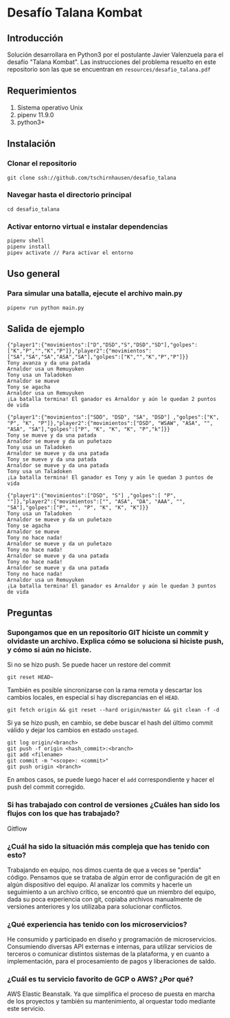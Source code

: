# Desafío Talana Kombat

## Introducción
Solución desarrollara en Python3 por el postulante Javier Valenzuela para el desafío "Talana Kombat".
Las instrucciones del problema resuelto en este repositorio son las que se encuentran en `resources/desafio_talana.pdf`

## Requerimientos
1. Sistema operativo Unix
2. pipenv 11.9.0
3. python3+

## Instalación
### Clonar el repositorio
```
git clone ssh://github.com/tschirnhausen/desafio_talana
```

### Navegar hasta el directorio principal
```
cd desafio_talana
```

### Activar entorno virtual e instalar dependencias
```
pipenv shell
pipenv install
pipev activate // Para activar el entorno
```

## Uso general
### Para simular una batalla, ejecute el archivo main.py
```
pipenv run python main.py
```

## Salida de ejemplo
```
{"player1":{"movimientos":["D","DSD","S","DSD","SD"],"golpes":["K","P","","K","P"]},"player2":{"movimientos":["SA","SA","SA","ASA","SA"],"golpes":["K","","K","P","P"]}}
Tony avanza y da una patada
Arnaldor usa un Remuyuken
Tony usa un Taladoken
Arnaldor se mueve
Tony se agacha
Arnaldor usa un Remuyuken
¡La batalla termina! El ganador es Arnaldor y aún le quedan 2 puntos de vida

{"player1":{"movimientos":["SDD", "DSD", "SA", "DSD"] ,"golpes":["K", "P", "K", "P"]},"player2":{"movimientos":["DSD", "WSAW", "ASA", "", "ASA", "SA"],"golpes":["P", "K", "K", "K", "P","k"]}}
Tony se mueve y da una patada
Arnaldor se mueve y da un puñetazo
Tony usa un Taladoken
Arnaldor se mueve y da una patada
Tony se mueve y da una patada
Arnaldor se mueve y da una patada
Tony usa un Taladoken
¡La batalla termina! El ganador es Tony y aún le quedan 3 puntos de vida

{"player1":{"movimientos":["DSD", "S"] ,"golpes":[ "P", ""]},"player2":{"movimientos":["", "ASA", "DA", "AAA", "", "SA"],"golpes":["P", "", "P", "K", "K", "K"]}}
Tony usa un Taladoken
Arnaldor se mueve y da un puñetazo
Tony se agacha
Arnaldor se mueve
Tony no hace nada!
Arnaldor se mueve y da un puñetazo
Tony no hace nada!
Arnaldor se mueve y da una patada
Tony no hace nada!
Arnaldor se mueve y da una patada
Tony no hace nada!
Arnaldor usa un Remuyuken
¡La batalla termina! El ganador es Arnaldor y aún le quedan 3 puntos de vida
```

## Preguntas
### Supongamos que en un repositorio GIT hiciste un commit y olvidaste un archivo. Explica cómo se soluciona si hiciste push, y cómo si aún no hiciste. 
Si no se hizo push. Se puede hacer un restore del commit
```
git reset HEAD~
```

También es posible sincronizarse con la rama remota y descartar los cambios locales, en especial si hay discrepancias en el `HEAD`.
```
git fetch origin && git reset --hard origin/master && git clean -f -d
```

Si ya se hizo push, en cambio, se debe buscar el hash del último commit válido y dejar los cambios en estado `unstaged`.
```
git log origin/<branch>
git push -f origin <hash_commit>:<branch>
git add <filename>
git commit -m "<scope>: <commit>"
git push origin <branch>
```

En ambos casos, se puede luego hacer el `add` correspondiente y hacer el push del commit corregido.

### Si has trabajado con control de versiones ¿Cuáles han sido los flujos con los que has trabajado?
Gitflow

### ¿Cuál ha sido la situación más compleja que has tenido con esto?
Trabajando en equipo, nos dimos cuenta de que a veces se "perdía" código. Pensamos que se trataba de algún error de configuración de git en algún dispositivo del equipo. Al analizar los commits y hacerle un seguimiento a un archivo crítico, se encontró que un miembro del equipo, dada su poca experiencia con git, copiaba archivos manualmente de versiones anteriores y los utilizaba para solucionar conflictos. 

### ¿Qué experiencia has tenido con los microservicios? 
He consumido y participado en diseño y programación de microservicios. Consumiendo diversas API externas e internas, para utilizar servicios de terceros o comunicar distintos sistemas de la plataforma, y en cuanto a implementación, para el procesamiento de pagos y liberaciones de saldo.

### ¿Cuál es tu servicio favorito de GCP o AWS? ¿Por qué? 
AWS Elastic Beanstalk. Ya que simplifica el proceso de puesta en marcha de los proyectos y también su mantenimiento, al orquestar todo mediante este servicio.
